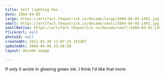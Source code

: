 ```yaml
---
title: Self lighting Pen
date: 2004-04-05
large: https://artifact.thepatrick.io/decade/large/2004-04-05-1491.jpg
small: https://artifact.thepatrick.io/decade/small/2004-04-05-1491.jpg
smallRetina: https://artifact.thepatrick.io/decade/small/2004-04-05-1491@2x.jpg
flickrUrl: null
photoId: null
createdAt: 2011-01-30 11:07:15.152367
updatedAt: 2004-04-06 23:46:58
layout: decade-image

---
```

If only it wrote in glowing green ink. I think I'd like that more.
